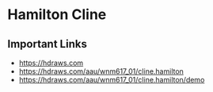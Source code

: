 # Hamilton Cline

## Important Links

- https://hdraws.com
- https://hdraws.com/aau/wnm617_01/cline.hamilton
- https://hdraws.com/aau/wnm617_01/cline.hamilton/demo
